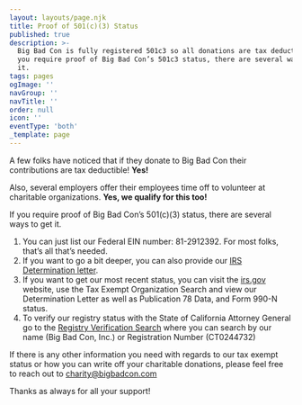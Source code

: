 ```yaml
---
layout: layouts/page.njk
title: Proof of 501(c)(3) Status
published: true
description: >-
  Big Bad Con is fully registered 501c3 so all donations are tax deductible. If
  you require proof of Big Bad Con’s 501c3 status, there are several ways to get
  it.
tags: pages
ogImage: ''
navGroup: ''
navTitle: ''
order: null
icon: ''
eventType: 'both'
_template: page
---
```


A few folks have noticed that if they donate to Big Bad Con their contributions are tax deductible! **Yes!**

Also, several employers offer their employees time off to volunteer at charitable organizations. **Yes, we qualify for this too!**

If you require proof of Big Bad Con’s 501(c)(3) status, there are several ways to get it.

1. You can just list our Federal EIN number: 81-2912392. For most folks, that’s all that’s needed.
2. If you want to go a bit deeper, you can also provide our [IRS Determination letter](https://www.dropbox.com/s/wkte3s1qwi21tsh/IRS%20Determination%20Letter.pdf?dl=0).
3. If you want to get our most recent status, you can visit the [irs.gov](https://www.irs.gov/charities-non-profits/search-for-tax-exempt-organizations) website, use the Tax Exempt Organization Search and view our Determination Letter as well as Publication 78 Data, and Form 990-N status.
4. To verify our registry status with the State of California Attorney General go to the [Registry Verification Search](http://rct.doj.ca.gov/Verification/Web/Search.aspx?facility=Y) where you can search by our name (Big Bad Con, Inc.) or Registration Number (CT0244732)

If there is any other information you need with regards to our tax exempt status or how you can write off your charitable donations, please feel free to reach out to [charity@bigbadcon.com](mailto:charity@bigbadcon.com)

Thanks as always for all your support!
